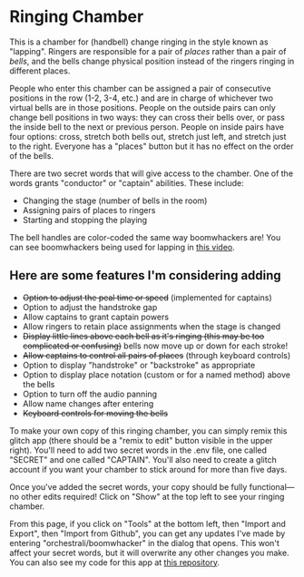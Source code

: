 # Ringing Chamber

This is a chamber for (handbell) change ringing in the style known as "lapping". Ringers are responsible for a pair of *places* rather than a pair of *bells*, and the bells change physical position instead of the ringers ringing in different places.

People who enter this chamber can be assigned a pair of consecutive positions in the row (1-2, 3-4, etc.) and are in charge of whichever two virtual bells are in those positions. People on the outside pairs can only change bell positions in two ways: they can cross their bells over, or pass the inside bell to the next or previous person. People on inside pairs have four options: cross, stretch both bells out, stretch just left, and stretch just to the right. Everyone has a "places" button but it has no effect on the order of the bells.


There are two secret words that will give access to the chamber. One of the words grants "conductor" or "captain" abilities. These include:
- Changing the stage (number of bells in the room)
- Assigning pairs of places to ringers
- Starting and stopping the playing


The bell handles are color-coded the same way boomwhackers are! You can see boomwhackers being used for lapping in [this video](https://www.youtube.com/watch?v=HppkZUp1rWo).


Here are some features I'm considering adding
--------------

- ~~Option to adjust the peal time or speed~~ (implemented for captains)
- Option to adjust the handstroke gap
- Allow captains to grant captain powers
- Allow ringers to retain place assignments when the stage is changed
- ~~Display little lines above each bell as it's ringing (this may be too complicated or confusing)~~ bells now move up or down for each stroke!
- ~~Allow captains to control all pairs of places~~ (through keyboard controls)
- Option to display "handstroke" or "backstroke" as appropriate
- Option to display place notation (custom or for a named method) above the bells
- Option to turn off the audio panning
- Allow name changes after entering
- ~~Keyboard controls for moving the bells~~


To make your own copy of this ringing chamber, you can simply remix this glitch app (there should be a "remix to edit" button visible in the upper right). You'll need to add two secret words in the .env file, one called "SECRET" and one called "CAPTAIN". You'll also need to create a glitch account if you want your chamber to stick around for more than five days.

Once you've added the secret words, your copy should be fully functional—no other edits required! Click on "Show" at the top left to see your ringing chamber.

From this page, if you click on "Tools" at the bottom left, then "Import and Export", then "Import from Github", you can get any updates I've made by entering "orchestrali/boomwhacker" in the dialog that opens. This won't affect your secret words, but it will overwrite any other changes you make. You can also see my code for this app at [this repository](https://github.com/orchestrali/boomwhacker). 

